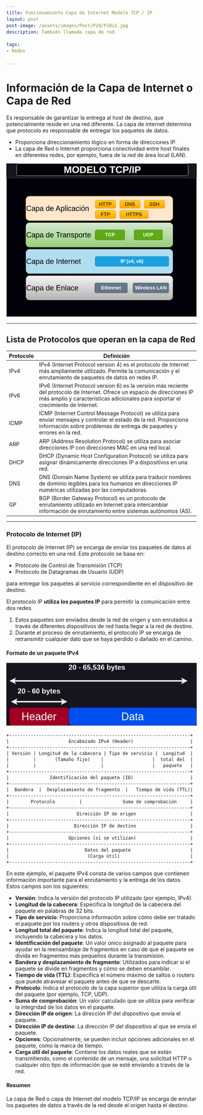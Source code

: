 ```yaml
---
title: Funcionamiento Capa de Internet Modelo TCP / IP
layout: post
post-image: /assets/images/Post/P10/P10i1.jpg
description: También llamada capa de red.

tags:
- Redes

---
```


# Información de la Capa de Internet o Capa de Red

 Es responsable de garantizar la entrega al host de destino, que potencialmente reside en una red diferente. 
 La capa de internet determina que protocolo es responsable de entregar los paquetes de datos.

- Proporciona direccionamiento lógico en forma de direcciones IP.
- La capa de Red o Internet proporciona conectividad entre host finales en diferentes redes, por ejemplo, fuera de la red de área local (LAN).

![P10i1](/assets/images/Post/P10/Capas.png)


---

## Lista de Protocolos que operan en la capa de Red

|Protocolo|Definición | 
|-----|---|
|IPv4|IPv4 (Internet Protocol version 4) es el protocolo de Internet más ampliamente utilizado. Permite la comunicación y el enrutamiento de paquetes de datos en redes IP.|
|IPv6|IPv6 (Internet Protocol version 6) es la versión más reciente del protocolo de Internet. Ofrece un espacio de direcciones IP más amplio y características adicionales para soportar el crecimiento de Internet.|
|ICMP|ICMP (Internet Control Message Protocol) se utiliza para enviar mensajes y controlar el estado de la red. Proporciona información sobre problemas de entrega de paquetes y errores en la red.|
|ARP|ARP (Address Resolution Protocol) se utiliza para asociar direcciones IP con direcciones MAC en una red local.|
|DHCP|DHCP (Dynamic Host Configuration Protocol) se utiliza para asignar dinámicamente direcciones IP a dispositivos en una red.|
|DNS|DNS (Domain Name System) se utiliza para traducir nombres de dominio legibles para los humanos en direcciones IP numéricas utilizadas por las computadoras.|
|GP|BGP (Border Gateway Protocol) es un protocolo de enrutamiento utilizado en Internet para intercambiar información de enrutamiento entre sistemas autónomos (AS). | 

---

### Protocolo de Internet (IP)

El protocolo de Internet (IP) se encarga de enviar los paquetes de datos al destino correcto en una red. Este protocolo se basa en:

* Protocolo de Control de Transmisión (TCP) 
* Protocolo de Datagramas de Usuario (UDP) 

para entregar los paquetes al servicio correspondiente en el dispositivo de destino.

El protocolo IP **utiliza los paquetes IP** para permitir la comunicación entre dos redes. 

1. Estos paquetes son enviados desde la red de origen y son enrutados a través de diferentes dispositivos de red hasta llegar a la red de destino. 
2. Durante el proceso de enrutamiento, el protocolo IP se encarga de retransmitir cualquier dato que se haya perdido o dañado en el camino.


#### Formato de un paquete IPv4

![P10i2](/assets/images/Post/P10/P10i2.jpg)

    +-------------------------------------------------------------------+
    |                      Encabezado IPv4 (Header)                     |
    +-------------------------------------------------------------------+
    | Versión | Longitud de la cabecera | Tipo de servicio |  Longitud  |
    |         |       (Tamaño fijo)    |                  |  total del  |
    |         |                        |                  |   paquete   |
    +-------------------------------------------------------------------+
    |               Identificación del paquete (ID)                     |
    +-------------------------------------------------------------------+
    |  Bandera  |  Desplazamiento de fragmento  |   Tiempo de vida (TTL)|
    +-------------------------------------------------------------------+
    |        Protocolo         |               Suma de comprobación     |
    +-------------------------------------------------------------------+
    |                         Dirección IP de origen                    |
    +-------------------------------------------------------------------+
    |                        Dirección IP de destino                    |
    +-------------------------------------------------------------------+
    |                      Opciones (si se utilizan)                    |
    +-------------------------------------------------------------------+
    |                            Datos del paquete                      |
    |                             (Carga útil)                          |
    +-------------------------------------------------------------------+

En este ejemplo, el paquete IPv4 consta de varios campos que contienen información importante para el enrutamiento y la entrega de los datos. Estos campos son los siguientes:

- **Versión**: Indica la versión del protocolo IP utilizado (por ejemplo, IPv4).
- **Longitud de la cabecera**: Especifica la longitud de la cabecera del paquete en palabras de 32 bits.
- **Tipo de servicio**: Proporciona información sobre cómo debe ser tratado el paquete por los routers y otros dispositivos de red.
- **Longitud total del paquete**: Indica la longitud total del paquete, incluyendo la cabecera y los datos.
- **Identificación del paquete**: Un valor único asignado al paquete para ayudar en la reensamblaje de fragmentos en caso de que el paquete se divida en fragmentos más pequeños durante la transmisión.
- **Bandera y desplazamiento de fragmento**: Utilizados para indicar si el paquete se divide en fragmentos y cómo se deben ensamblar.
- **Tiempo de vida (TTL)**: Especifica el número máximo de saltos o routers que puede atravesar el paquete antes de que se descarte.
- **Protocolo**: Indica el protocolo de la capa superior que utiliza la carga útil del paquete (por ejemplo, TCP, UDP).
- **Suma de comprobación**: Un valor calculado que se utiliza para verificar la integridad de los datos en el paquete.
- **Dirección IP de origen**: La dirección IP del dispositivo que envía el paquete.
- **Dirección IP de destino**: La dirección IP del dispositivo al que se envía el paquete.
- **Opciones**: Opcionalmente, se pueden incluir opciones adicionales en el paquete, como la marca de tiempo.
- **Carga útil del paquete**: Contiene los datos reales que se están transmitiendo, como el contenido de un mensaje, una solicitud HTTP o cualquier otro tipo de información que se esté enviando a través de la red.



#### Resumen

La capa de Red o capa de Internet del modelo TCP/IP se encarga de enrutar los paquetes de datos a través de la red desde el origen hasta el destino. 


